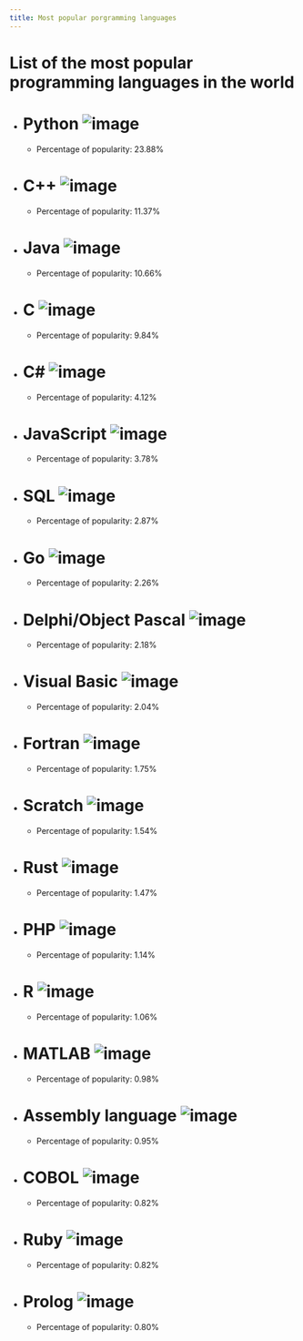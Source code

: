 ```yaml
---
title: Most popular porgramming languages
---
```


# List of the most popular programming languages in the world
- # Python ![image](www.tiobe.com/wp-content/themes/tiobe/tiobe-index/images/Python.png)
     - Percentage of popularity: 23.88%
- # C++ ![image](www.tiobe.com/wp-content/themes/tiobe/tiobe-index/images/C__.png)
     - Percentage of popularity: 11.37%
- # Java ![image](www.tiobe.com/wp-content/themes/tiobe/tiobe-index/images/Java.png)
     - Percentage of popularity: 10.66%
- # C ![image](www.tiobe.com/wp-content/themes/tiobe/tiobe-index/images/C.png)
     - Percentage of popularity: 9.84%
- # C# ![image](www.tiobe.com/wp-content/themes/tiobe/tiobe-index/images/C_.png)
     - Percentage of popularity: 4.12%
- # JavaScript ![image](www.tiobe.com/wp-content/themes/tiobe/tiobe-index/images/JavaScript.png)
     - Percentage of popularity: 3.78%
- # SQL ![image](www.tiobe.com/wp-content/themes/tiobe/tiobe-index/images/SQL.png)
     - Percentage of popularity: 2.87%
- # Go ![image](www.tiobe.com/wp-content/themes/tiobe/tiobe-index/images/Go.png)
     - Percentage of popularity: 2.26%
- # Delphi/Object Pascal ![image](www.tiobe.com/wp-content/themes/tiobe/tiobe-index/images/Delphi_Object_Pascal.png)
     - Percentage of popularity: 2.18%
- # Visual Basic ![image](www.tiobe.com/wp-content/themes/tiobe/tiobe-index/images/Visual_Basic.png)
     - Percentage of popularity: 2.04%
- # Fortran ![image](www.tiobe.com/wp-content/themes/tiobe/tiobe-index/images/Fortran.png)
     - Percentage of popularity: 1.75%
- # Scratch ![image](www.tiobe.com/wp-content/themes/tiobe/tiobe-index/images/Scratch.png)
     - Percentage of popularity: 1.54%
- # Rust ![image](www.tiobe.com/wp-content/themes/tiobe/tiobe-index/images/Rust.png)
     - Percentage of popularity: 1.47%
- # PHP ![image](www.tiobe.com/wp-content/themes/tiobe/tiobe-index/images/PHP.png)
     - Percentage of popularity: 1.14%
- # R ![image](www.tiobe.com/wp-content/themes/tiobe/tiobe-index/images/R.png)
     - Percentage of popularity: 1.06%
- # MATLAB ![image](www.tiobe.com/wp-content/themes/tiobe/tiobe-index/images/MATLAB.png)
     - Percentage of popularity: 0.98%
- # Assembly language ![image](www.tiobe.com/wp-content/themes/tiobe/tiobe-index/images/Assembly_language.png)
     - Percentage of popularity: 0.95%
- # COBOL ![image](www.tiobe.com/wp-content/themes/tiobe/tiobe-index/images/COBOL.png)
     - Percentage of popularity: 0.82%
- # Ruby ![image](www.tiobe.com/wp-content/themes/tiobe/tiobe-index/images/Ruby.png)
     - Percentage of popularity: 0.82%
- # Prolog ![image](www.tiobe.com/wp-content/themes/tiobe/tiobe-index/images/Prolog.png)
     - Percentage of popularity: 0.80%